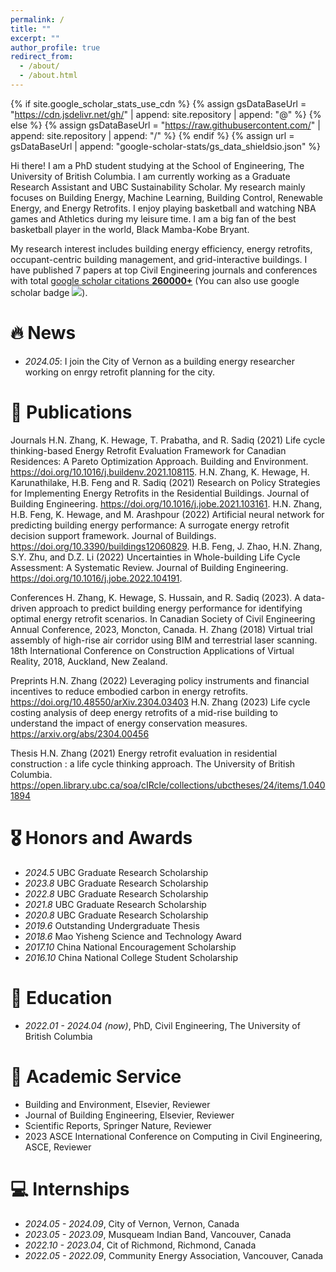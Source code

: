 ```yaml
---
permalink: /
title: ""
excerpt: ""
author_profile: true
redirect_from: 
  - /about/
  - /about.html
---
```


{% if site.google_scholar_stats_use_cdn %}
{% assign gsDataBaseUrl = "https://cdn.jsdelivr.net/gh/" | append: site.repository | append: "@" %}
{% else %}
{% assign gsDataBaseUrl = "https://raw.githubusercontent.com/" | append: site.repository | append: "/" %}
{% endif %}
{% assign url = gsDataBaseUrl | append: "google-scholar-stats/gs_data_shieldsio.json" %}

<span class='anchor' id='about-me'></span>

Hi there! I am a PhD student studying at the School of Engineering, The University of British Columbia. I am currently working as a Graduate Research Assistant and UBC Sustainability Scholar. My research mainly focuses on Building Energy, Machine Learning, Building Control, Renewable Energy, and Energy Retrofits. I enjoy playing basketball and watching NBA games and Athletics during my leisure time. I am a big fan of the best basketball player in the world, Black Mamba-Kobe Bryant.

My research interest includes building energy efficiency, energy retrofits, occupant-centric building management, and grid-interactive buildings. I have published 7 papers at top Civil Engineering journals and conferences with total <a href='https://scholar.google.com/citations?user=DhtAFkwAAAAJ'>google scholar citations <strong><span id='total_cit'>260000+</span></strong></a> (You can also use google scholar badge <a href='https://scholar.google.com/citations?user=DhtAFkwAAAAJ'><img src="https://img.shields.io/endpoint?url={{ url | url_encode }}&logo=Google%20Scholar&labelColor=f6f6f6&color=9cf&style=flat&label=citations"></a>).


# 🔥 News
- *2024.05*: I join the City of Vernon as a building energy researcher working on enrgy retrofit planning for the city.

# 📝 Publications 

Journals
H.N. Zhang, K. Hewage, T. Prabatha, and R. Sadiq (2021) Life cycle thinking-based Energy Retrofit Evaluation Framework for Canadian Residences: A Pareto Optimization Approach. Building and Environment. https://doi.org/10.1016/j.buildenv.2021.108115.
H.N. Zhang, K. Hewage, H. Karunathilake, H.B. Feng and R. Sadiq (2021) Research on Policy Strategies for Implementing Energy Retrofits in the Residential Buildings. Journal of Building Engineering. https://doi.org/10.1016/j.jobe.2021.103161.
H.N. Zhang, H.B. Feng, K. Hewage, and M. Arashpour (2022) Artificial neural network for predicting building energy performance: A surrogate energy retrofit decision support framework. Journal of Buildings. https://doi.org/10.3390/buildings12060829.
H.B. Feng, J. Zhao, H.N. Zhang, S.Y. Zhu, and D.Z. Li (2022) Uncertainties in Whole-building Life Cycle Assessment: A Systematic Review. Journal of Building Engineering. https://doi.org/10.1016/j.jobe.2022.104191.

Conferences
H. Zhang, K. Hewage, S. Hussain, and R. Sadiq (2023). A data-driven approach to predict building energy performance for identifying optimal energy retrofit scenarios. In Canadian Society of Civil Engineering Annual Conference, 2023, Moncton, Canada.
H. Zhang (2018) Virtual trial assembly of high-rise air corridor using BIM and terrestrial laser scanning. 18th International Conference on Construction Applications of Virtual Reality, 2018, Auckland, New Zealand.

Preprints
H.N. Zhang (2022) Leveraging policy instruments and financial incentives to reduce embodied carbon in energy retrofits. https://doi.org/10.48550/arXiv.2304.03403
H.N. Zhang (2023) Life cycle costing analysis of deep energy retrofits of a mid-rise building to understand the impact of energy conservation measures. https://arxiv.org/abs/2304.00456

Thesis
H.N. Zhang (2021) Energy retrofit evaluation in residential construction : a life cycle thinking approach. The University of British Columbia. https://open.library.ubc.ca/soa/cIRcle/collections/ubctheses/24/items/1.0401894

# 🎖 Honors and Awards
- *2024.5* UBC Graduate Research Scholarship
- *2023.8* UBC Graduate Research Scholarship
- *2022.8* UBC Graduate Research Scholarship
- *2021.8* UBC Graduate Research Scholarship
- *2020.8* UBC Graduate Research Scholarship
- *2019.6* Outstanding Undergraduate Thesis
- *2018.6* Mao Yisheng Science and Technology Award
- *2017.10* China National Encouragement Scholarship
- *2016.10* China National College Student Scholarship


# 📖 Education
- *2022.01 - 2024.04 (now)*, PhD, Civil Engineering, The University of British Columbia 

# 💬 Academic Service
- Building and Environment, Elsevier, Reviewer
- Journal of Building Engineering, Elsevier, Reviewer
- Scientific Reports, Springer Nature, Reviewer
- 2023 ASCE International Conference on Computing in Civil Engineering, ASCE, Reviewer

# 💻 Internships
- *2024.05 - 2024.09*, City of Vernon, Vernon, Canada
- *2023.05 - 2023.09*, Musqueam Indian Band, Vancouver, Canada
- *2022.10 - 2023.04*, Cit of Richmond, Richmond, Canada
- *2022.05 - 2022.09*, Community Energy Association, Vancouver, Canada
